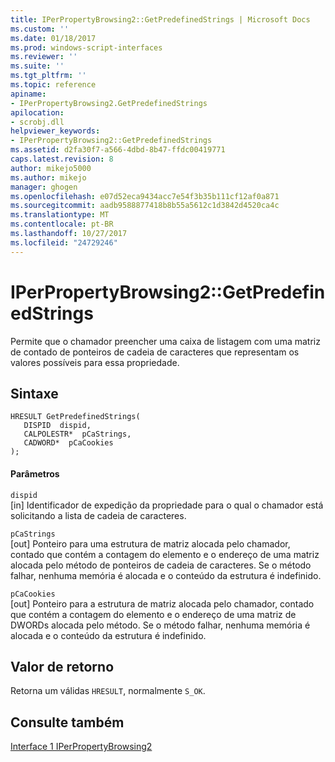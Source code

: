 ```yaml
---
title: IPerPropertyBrowsing2::GetPredefinedStrings | Microsoft Docs
ms.custom: ''
ms.date: 01/18/2017
ms.prod: windows-script-interfaces
ms.reviewer: ''
ms.suite: ''
ms.tgt_pltfrm: ''
ms.topic: reference
apiname:
- IPerPropertyBrowsing2.GetPredefinedStrings
apilocation:
- scrobj.dll
helpviewer_keywords:
- IPerPropertyBrowsing2::GetPredefinedStrings
ms.assetid: d2fa30f7-a566-4dbd-8b47-ffdc00419771
caps.latest.revision: 8
author: mikejo5000
ms.author: mikejo
manager: ghogen
ms.openlocfilehash: e07d52eca9434acc7e54f3b35b111cf12af0a871
ms.sourcegitcommit: aadb9588877418b8b55a5612c1d3842d4520ca4c
ms.translationtype: MT
ms.contentlocale: pt-BR
ms.lasthandoff: 10/27/2017
ms.locfileid: "24729246"
---
```

# <a name="iperpropertybrowsing2getpredefinedstrings"></a>IPerPropertyBrowsing2::GetPredefinedStrings
Permite que o chamador preencher uma caixa de listagem com uma matriz de contado de ponteiros de cadeia de caracteres que representam os valores possíveis para essa propriedade.  
  
## <a name="syntax"></a>Sintaxe  
  
```  
HRESULT GetPredefinedStrings(  
   DISPID  dispid,  
   CALPOLESTR*  pCaStrings,  
   CADWORD*  pCaCookies  
);  
```  
  
#### <a name="parameters"></a>Parâmetros  
 `dispid`  
 [in] Identificador de expedição da propriedade para o qual o chamador está solicitando a lista de cadeia de caracteres.  
  
 `pCaStrings`  
 [out] Ponteiro para uma estrutura de matriz alocada pelo chamador, contado que contém a contagem do elemento e o endereço de uma matriz alocada pelo método de ponteiros de cadeia de caracteres. Se o método falhar, nenhuma memória é alocada e o conteúdo da estrutura é indefinido.  
  
 `pCaCookies`  
 [out] Ponteiro para a estrutura de matriz alocada pelo chamador, contado que contém a contagem do elemento e o endereço de uma matriz de DWORDs alocada pelo método. Se o método falhar, nenhuma memória é alocada e o conteúdo da estrutura é indefinido.  
  
## <a name="return-value"></a>Valor de retorno  
 Retorna um válidas `HRESULT`, normalmente `S_OK`.  
  
## <a name="see-also"></a>Consulte também  
 [Interface 1 IPerPropertyBrowsing2](../../winscript/reference/iperpropertybrowsing2-interface-1.md)